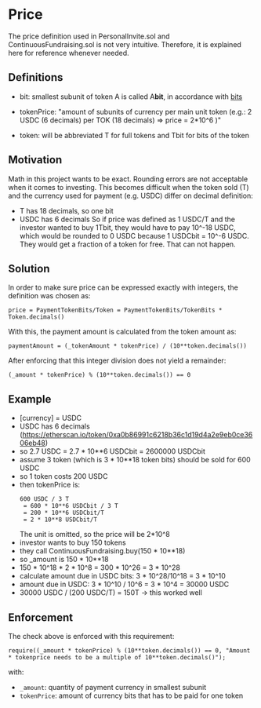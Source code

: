 # Price

The price definition used in PersonalInvite.sol and ContinuousFundraising.sol is not very intuitive. Therefore, it is explained here for reference whenever needed.

## Definitions

- bit: smallest subunit of token A is called A**bit**, in accordance with [bits](https://docs.openzeppelin.com/contracts/2.x/crowdsales#crowdsale-rate)

- tokenPrice: "amount of subunits of currency per main unit token (e.g.: 2 USDC (6 decimals) per TOK (18 decimals) => price = 2\*10^6 )"
- token: will be abbreviated T for full tokens and Tbit for bits of the token

## Motivation

Math in this project wants to be exact. Rounding errors are not acceptable when it comes to investing. This becomes difficult when the token sold (T) and the currency used for payment (e.g. USDC) differ on decimal definition:

- T has 18 decimals, so one bit
- USDC has 6 decimals
  So if price was defined as 1 USDC/T and the investor wanted to buy 1Tbit, they would have to pay 10^-18 USDC, which would be rounded to 0 USDC because 1 USDCbit = 10^-6 USDC. They would get a fraction of a token for free. That can not happen.

## Solution

In order to make sure price can be expressed exactly with integers, the definition was chosen as:

```solidity
price = PaymentTokenBits/Token = PaymentTokenBits/TokenBits * Token.decimals()
```

With this, the payment amount is calculated from the token amount as:

```solidity
paymentAmount = (_tokenAmount * tokenPrice) / (10**token.decimals())
```

After enforcing that this integer division does not yield a remainder:

```solidity
(_amount * tokenPrice) % (10**token.decimals()) == 0
```

## Example

- [currency] = USDC
- USDC has 6 decimals (https://etherscan.io/token/0xa0b86991c6218b36c1d19d4a2e9eb0ce3606eb48)
- so 2.7 USDC = 2.7 \* 10\*\*6 USDCbit = 2600000 USDCbit
- assume 3 token (which is 3 \* 10\*\*18 token bits) should be sold for 600 USDC
- so 1 token costs 200 USDC
- then tokenPrice is:
  ```solidity
  600 USDC / 3 T
   = 600 * 10**6 USDCbit / 3 T
   = 200 * 10**6 USDCbit/T
   = 2 * 10**8 USDCbit/T
  ```
  The unit is omitted, so the price will be 2\*10^8
- investor wants to buy 150 tokens
- they call ContinuousFundraising.buy(150 \* 10\*\*18)
- so \_amount is 150 \* 10\*\*18
- 150 \* 10^18 \* 2 \* 10^8 = 300 \* 10^26 = 3 \* 10^28
- calculate amount due in USDC bits: 3 \* 10^28/10^18 = 3 \* 10^10
- amount due in USDC: 3 \* 10^10 / 10^6 = 3 \* 10^4 = 30000 USDC
- 30000 USDC / (200 USDC/T) = 150T -> this worked well

## Enforcement

The check above is enforced with this requirement:

```solidity
require((_amount * tokenPrice) % (10**token.decimals()) == 0, "Amount * tokenprice needs to be a multiple of 10**token.decimals()");
```

with:

- `_amount`: quantity of payment currency in smallest subunit
- `tokenPrice`: amount of currency bits that has to be paid for one token
